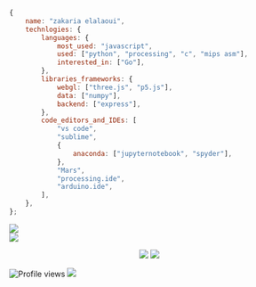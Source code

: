 ```javascript
{
	name: "zakaria elalaoui",
	technlogies: {
		languages: {
			most_used: "javascript",
			used: ["python", "processing", "c", "mips asm"],
			interested_in: ["Go"],
		},
		libraries_frameworks: {
			webgl: ["three.js", "p5.js"],
			data: ["numpy"],
			backend: ["express"],
		},
		code_editors_and_IDEs: [
			"vs code",
			"sublime",
			{
				anaconda: ["jupyternotebook", "spyder"],
			},
			"Mars",
			"processing.ide",
			"arduino.ide",
		],
	},
};
```


<a href="https://www.instagram.com/zakarialaoui10/"><img src="https://img.shields.io/badge/instagram%20@zakarialaoui10-8134AF?style=for-the-badge&logo=instagram&logoColor=white"/></a></br>
   <a href="https://web.facebook.com/100010356559195/videos/672100873970384"><img src="https://img.shields.io/badge/facebook%20@Zakaria Elalaoui-7134AF?style=for-the-badge&logo=facebook&logoColor=white"/></a>
 <p align="center"><img src="https://github-readme-stats.vercel.app/api/top-langs/?username=zakarialaoui10&theme=tokyonight"/>
 <img src="https://github-readme-stats.vercel.app/api?username=zakarialaoui10&hide=issues&theme=tokyonight"/>       
</p>
 
 
  
  
  
  
![Profile views](https://gpvc.arturio.dev/zakarialaoui10)
![](https://komarev.com/ghpvc/?username=zakarialaoui10)
 
